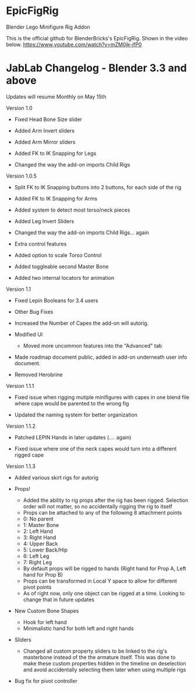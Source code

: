 # EpicFigRig
Blender Lego Minifigure Rig Addon

This is the official github for BlenderBricks's EpicFigRig. Shown in the video below. https://www.youtube.com/watch?v=mZM0jk-jfP0

# JabLab Changelog - Blender 3.3 and above

Updates will resume Monthly on May 15th

Version 1.0

- Fixed Head Bone Size slider

- Added Arm Invert sliders

- Added Arm Mirror sliders

- Added FK to IK Snapping for Legs

- Changed the way the add-on imports Child Rigs

Version 1.0.5

- Split FK to IK Snapping buttons into 2 buttons, for each side of the rig

- Added FK to IK Snapping for Arms

- Added system to detect most torso/neck pieces

- Added Leg Invert Sliders

- Changed the way the add-on imports Child Rigs... again

- Extra control features

- Added option to scale Torso Control

- Added toggleable second Master Bone

- Added two internal locators for animation

Version 1.1

- Fixed Lepin Booleans for 3.4 users

- Other Bug Fixes

- Increased the Number of Capes the add-on will autorig.

- Modified UI
    - Moved more uncommon features into the "Advanced" tab
	 
- Made roadmap document public, added in add-on underneath user info document. 

- Removed Herobrine

Version 1.1.1

- Fixed issue when rigging mutiple minifigures with capes in one blend file where cape would be parented to the wrong fig

- Updated the naming system for better organization

Version 1.1.2

- Patched LEPIN Hands in later updates (.... again)

- Fixed issue where one of the neck capes would turn into a different rigged cape

Version 1.1.3

- Added various skirt rigs for autorig

- Props!
    - Added the ability to rig props after the rig has been rigged. Selection order will not matter, so no accidentally rigging the rig to itself
    - Props can be attached to any of the following 8 attachment points
    - 0: No parent
    - 1: Master Bone
    - 2: Left Hand
    - 3: Right Hand
    - 4: Upper Back
    - 5: Lower Back/Hip
    - 6: Left Leg
    - 7: Right Leg
    - By default props will be rigged to hands (Right hand for Prop A, Left hand for Prop B)
    - Props can be transformed in Local Y space to allow for different pivot points
    - As of right now, only one object can be rigged at a time. Looking to change that in future updates

- New Custom Bone Shapes
    - Hook for left hand
    - Minimalistic hand for both left and right hands

- Sliders
    - Changed all custom property sliders to be linked to the rig's masterbone instead of the the armature itself. This was done to make these custom properties hidden in the timeline on deselection and avoid accidentally selecting them later when using multiple rigs

- Bug fix for pivot controller